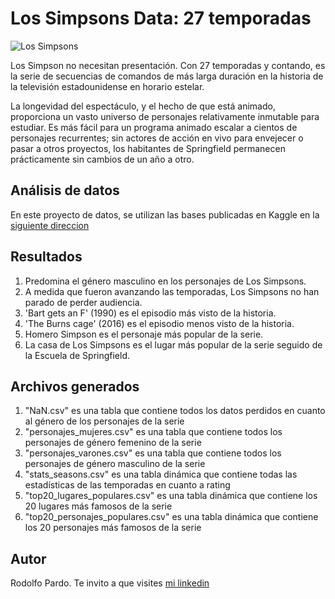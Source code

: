# Los Simpsons Data: 27 temporadas 

![Los Simpsons](https://as.com/tikitakas/imagenes/2017/10/06/portada/1507307103_468117_1507307375_noticia_normal.jpg)

Los Simpson no necesitan presentación. Con 27 temporadas y contando, es la serie de secuencias de comandos de más larga duración en la historia de la televisión estadounidense en horario estelar.

La longevidad del espectáculo, y el hecho de que está animado, proporciona un vasto universo de personajes relativamente inmutable para estudiar. Es más fácil para un programa animado escalar a cientos de personajes recurrentes; sin actores de acción en vivo para envejecer o pasar a otros proyectos, los habitantes de Springfield permanecen prácticamente sin cambios de un año a otro.

## Análisis de datos

En este proyecto de datos, se utilizan las bases publicadas en Kaggle en la [siguiente direccion](https://www.kaggle.com/wcukierski/the-simpsons-by-the-data)

## Resultados 

1. Predomina el género masculino en los personajes de Los Simpsons.
2. A medida que fueron avanzando las temporadas, Los Simpsons no han parado de perder audiencia.
3. 'Bart gets an F' (1990) es el episodio más visto de la historia.
4. 'The Burns cage' (2016) es el episodio menos visto de la historia.
5. Homero Simpson es el personaje más popular de la serie.
6. La casa de Los Simpsons es el lugar más popular de la serie seguido de la Escuela de Springfield.

## Archivos generados

1. "NaN.csv" es una tabla que contiene todos los datos perdidos en cuanto al género de los personajes de la serie
2. "personajes_mujeres.csv" es una tabla que contiene todos los personajes de género femenino de la serie
3. "personajes_varones.csv" es una tabla que contiene todos los personajes de género masculino de la serie
4. "stats_seasons.csv" es una tabla dinámica que contiene todas las estadísticas de las temporadas en cuanto a rating
5. "top20_lugares_populares.csv" es una tabla dinámica que contiene los 20 lugares más famosos de la serie 
6. "top20_personajes_populares.csv" es una tabla dinámica que contiene los 20 personajes más famosos de la serie

## Autor 

Rodolfo Pardo. Te invito a que visites [mi linkedin](https://www.linkedin.com/in/rodolfopardo/)


